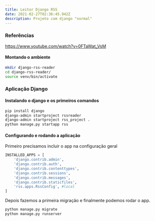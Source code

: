 ```yaml
---
title: Leitor Django RSS
date: 2021-02-27T02:36:45.942Z
description: Projeto com django "normal"
---
```

### Referências

https://www.youtube.com/watch?v=0FTaWat_VsM

#### Montando o ambiente

```bash
mkdir django-rss-reader
cd django-rss-reader/
source venv/bin/activate
```

### Aplicação Django

#### Instalando o django e os primeiros comandos

```bash
pip install django
django-admin startproject rssreader
django-admin startproject rss_project .
python manage.py startapp rss
```
#### Configurando e rodando a aplicação

Primeiro precisamos incluir o app na configuração geral

```python
INSTALLED_APPS = [
    'django.contrib.admin',
    'django.contrib.auth',
    'django.contrib.contenttypes',
    'django.contrib.sessions',
    'django.contrib.messages',
    'django.contrib.staticfiles',
    'rss.apps.RssConfig', #local
]
```

Depois fazemos a primeira migração e finalmente podemos rodar o app.

```bash
python manage.py migrate
python manage.py runserver
```


